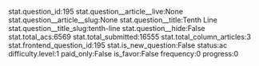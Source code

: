 stat.question_id:195
stat.question__article__live:None
stat.question__article__slug:None
stat.question__title:Tenth Line
stat.question__title_slug:tenth-line
stat.question__hide:False
stat.total_acs:6569
stat.total_submitted:16555
stat.total_column_articles:3
stat.frontend_question_id:195
stat.is_new_question:False
status:ac
difficulty.level:1
paid_only:False
is_favor:False
frequency:0
progress:0
